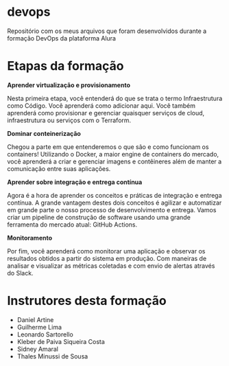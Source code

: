 # devops
Repositório com os meus arquivos que foram desenvolvidos durante a formação DevOps da plataforma Alura

# Etapas da formação

**Aprender virtualização e provisionamento**

Nesta primeira etapa, você entenderá do que se trata o termo Infraestrutura como Código. Você aprenderá como adicionar aqui. Você também aprenderá como provisionar e gerenciar quaisquer serviços de cloud, infraestrutura ou serviços com o Terraform.

**Dominar conteinerização**

Chegou a parte em que entenderemos o que são e como funcionam os containers! Utilizando o Docker, a maior engine de containers do mercado, você aprenderá a criar e gerenciar imagens e contêineres além de manter a comunicação entre suas aplicações.

**Aprender sobre integração e entrega contínua**

Agora é a hora de aprender os conceitos e práticas de integração e entrega contínua. A grande vantagem destes dois conceitos é agilizar e automatizar em grande parte o nosso processo de desenvolvimento e entrega. Vamos criar um pipeline de construção de software usando uma grande ferramenta do mercado atual: GitHub Actions.


**Monitoramento**

Por fim, você aprenderá como monitorar uma aplicação e observar os resultados obtidos a partir do sistema em produção. Com maneiras de analisar e visualizar as métricas coletadas e com envio de alertas através do Slack.

# Instrutores desta formação
- Daniel Artine
- Guilherme Lima
- Leonardo Sartorello
- Kleber de Paiva Siqueira Costa
- Sidney Amaral
- Thales Minussi de Sousa

<!--
# Meu progresso na formação
Formação completa, certificado disponível [aqui](https://cursos.alura.com.br/degree/certificate/257b7ce8-7c3f-47f8-bd1c-81b8d7299d5e).
-->
